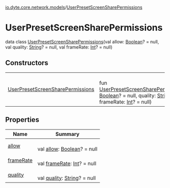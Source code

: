 [io.dyte.core.network.models](../index.md)/[UserPresetScreenSharePermissions](index.md)

# UserPresetScreenSharePermissions


data class [UserPresetScreenSharePermissions](index.md)(val allow: [Boolean](https://kotlinlang.org/api/latest/jvm/stdlib/kotlin/-boolean/index.html)? = null, val quality: [String](https://kotlinlang.org/api/latest/jvm/stdlib/kotlin/-string/index.html)? = null, val frameRate: [Int](https://kotlinlang.org/api/latest/jvm/stdlib/kotlin/-int/index.html)? = null)

## Constructors

| | |
|---|---|
| [UserPresetScreenSharePermissions](-user-preset-screen-share-permissions.md) | <br/>fun [UserPresetScreenSharePermissions](-user-preset-screen-share-permissions.md)(allow: [Boolean](https://kotlinlang.org/api/latest/jvm/stdlib/kotlin/-boolean/index.html)? = null, quality: [String](https://kotlinlang.org/api/latest/jvm/stdlib/kotlin/-string/index.html)? = null, frameRate: [Int](https://kotlinlang.org/api/latest/jvm/stdlib/kotlin/-int/index.html)? = null) |

## Properties

| Name | Summary |
|---|---|
| [allow](allow.md) | <br/>val [allow](allow.md): [Boolean](https://kotlinlang.org/api/latest/jvm/stdlib/kotlin/-boolean/index.html)? = null |
| [frameRate](frame-rate.md) | <br/>val [frameRate](frame-rate.md): [Int](https://kotlinlang.org/api/latest/jvm/stdlib/kotlin/-int/index.html)? = null |
| [quality](quality.md) | <br/>val [quality](quality.md): [String](https://kotlinlang.org/api/latest/jvm/stdlib/kotlin/-string/index.html)? = null |
